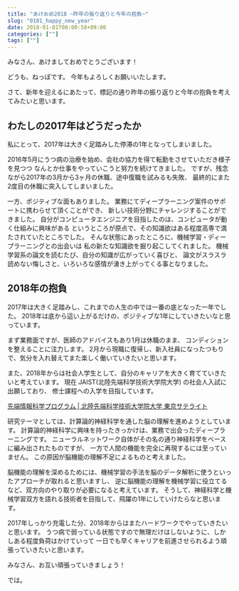 ```yaml
---
title: "あけおめ2018 ~昨年の振り返りと今年の抱負~"
slug: "0101_happy_new_year"
date: 2018-01-01T00:00:58+09:00
categories: [""]
tags: [""]
---
```


みなさん、あけましておめでとうございます！

どうも、ねっぽです。
今年もよろしくお願いいたします。

さて、新年を迎えるにあたって、標記の通り昨年の振り返りと今年の抱負を考えてみたいと思います。

## わたしの2017年はどうだったか
私にとって、2017年は大きく足踏みした停滞の1年となってしまいました。

2016年5月にうつ病の治療を始め、会社の協力を得て転勤をさせていただき様子を見つつ
なんとか仕事をやっていこうと努力を続けてきました。
ですが、残念ながら2017年の3月から3ヶ月の休職、途中復職を試みるも失敗、
最終的にまた2度目の休職に突入してしまいました。

一方、ポジティブな面もありました。
業務にてディープラーニング案件のサポートに携わらせて頂くことができ、
新しい技術分野にチャレンジすることができました。
自分がコンピュータエンジニアを目指したのは、コンピュータが動く仕組みに興味がある
というところが原点で、その知識欲はある程度高専で満たされていたところでした。
そんな状態にあったところに、機械学習・ディープラーニングとの出会いは
私の新たな知識欲を掘り起こしてくれました。
機械学習系の論文を読むたび、自分の知識が広がっていく喜びと、
論文がスラスラ読めない悔しさと、いろいろな感情が湧き上がってくる事となりました。

## 2018年の抱負
2017年は大きく足踏みし、これまでの人生の中では一番の底となった一年でした。
2018年は底から這い上がるだけの、ポジティブな1年にしていきたいなと思っています。

まず業務面ですが、医師のアドバイスもあり1月は休職のまま、
コンディションを整えることに注力します。
2月から現職に復帰し、新入社員になったつもりで、気分を入れ替えてまた楽しく働いていきたいと思います。

また、2018年からは社会人学生として、自分のキャリアを大きく育てていきたいと考えています。
現在 JAIST(北陸先端科学技術大学院大学) の社会人入試に出願しており、
修士課程への入学を目指しています。

<a class="embedly-card" href="https://www.jaist.ac.jp/satellite/sate/course/ask/">先端情報科学プログラム | 北陸先端科学技術大学院大学 東京サテライト</a><script async src="//cdn.embedly.com/widgets/platform.js" charset="UTF-8"></script>

研究テーマとしては、計算論的神経科学を通した脳の理解を進めようとしています。
計算論的神経科学に興味を持ったきっかけは、業務で出会ったディープラーニングです。
ニューラルネットワーク自体がその名の通り神経科学をベースに編み出されたものですが、
一方で人間の機能を完全に再現するには至っていません。
この原因が脳機能の理解不足によるものと考えました。

脳機能の理解を深めるためには、機械学習の手法を脳のデータ解析に使うといったアプローチが取れると思いますし、
逆に脳機能の理解を機械学習に役立てるなど、双方向のやり取りが必要になると考えています。
そうして、神経科学と機械学習双方を語れる技術者を目指して、飛躍の1年にしていけたらなと思います。

2017年しっかり充電した分、2018年からはまたハードワークでやっていきたいと思います。
うつ病で弱っている状態ですので無理だけはしないように、しかしある程度負荷はかけていって
一日でも早くキャリアを前進させられるよう頑張っていきたいと思います。

みなさん、お互い頑張っていきましょう！

では。
